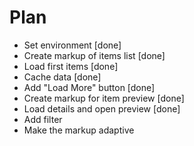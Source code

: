 # Plan

* Set environment [done]
* Create markup of items list [done]
* Load first items [done]
* Cache data [done]
* Add "Load More" button [done]
* Create markup for item preview [done]
* Load details and open preview [done]
* Add filter
* Make the markup adaptive

